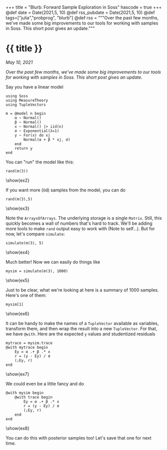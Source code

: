 +++
title = "Blurb: Forward Sample Exploration in Soss"
hascode = true
+++
@def date = Date(2021,5, 10)
@def rss_pubdate = Date(2021,5, 10)
@def tags=["julia","probprog", "blurb"]
@def rss = """Over the past few months, we've made some big improvements to our tools for working with samples in Soss. This short post gives an update."""

# {{ title }}
_May 10, 2021_

_Over the past few months, we've made some big improvements to our tools for working with samples in Soss. This short post gives an update._

Say you have a linear model

```julia:ex1
using Soss
using MeasureTheory
using TupleVectors

m = @model n begin
    α ~ Normal()
    β ~ Normal()
    x ~ Normal() |> iid(n)
    σ ~ Exponential(λ=1)
    y ~ For(x) do xj
        Normal(α + β * xj, σ)
    end
    return y
end
```

You can "run" the model like this:

```julia:ex2
rand(m(3))
```
\show{ex2}

If you want more (iid) samples from the model, you can do

```julia:ex3
rand(m(3),5)
```
\show{ex3}

Note the `ArraysOfArrays`. The underlying storage is a single `Matrix`. Still, this quickly becomes a wall of numbers that's hard to track. We'll  be adding more tools to make `rand` output easy to work with (Note to self...). But for now, let's compare `simulate`:

```julia:ex4
simulate(m(3), 5)
```
\show{ex4}

Much better! Now we can easily do things like

```julia:ex5
mysim = simulate(m(3), 1000)
```
\show{ex5}

Just to be clear, what we're looking at here is a summary of 1000 samples. Here's one of them:
```julia:ex6
mysim[1]
```
\show{ex6}

It can be handy to make the names of a `TupleVector` available as variables, transform them, and then wrap the result into a new `TupleVector`. For that, we have `@with`. Here are the expected `y` values and studentized residuals

```julia:ex7
mytrace = mysim.trace
@with mytrace begin
    Ey = α .+ β .* x
    r = (y - Ey) / σ
    (;Ey, r)
end
```
\show{ex7}

We could even be a little fancy and do 

```julia:ex8
@with mysim begin
    @with trace begin
        Ey = α .+ β .* x
        r = (y - Ey) / σ
        (;Ey, r)
    end
end
```
\show{ex8}

You can do this with posterior samples too! Let's save that one for next time.
